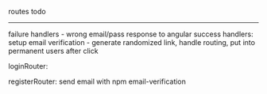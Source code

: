 routes todo
******

failure handlers - wrong email/pass response to angular 
success handlers:
	setup email verification - generate randomized link, handle routing, put into permanent users after click

loginRouter:

registerRouter:
	send email with npm email-verification


